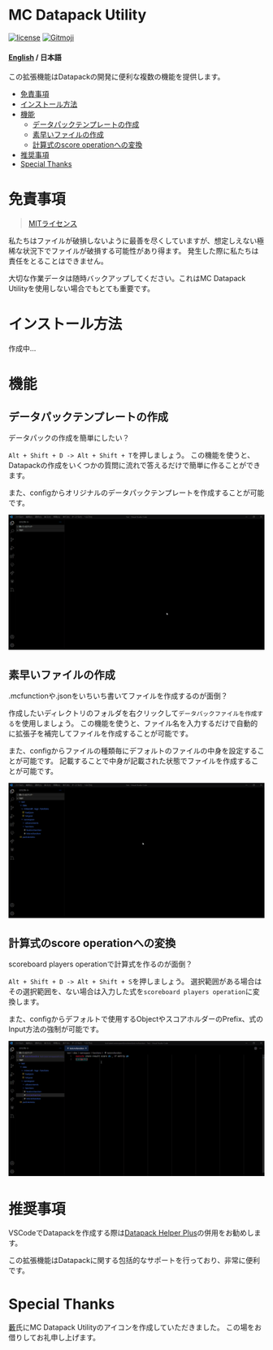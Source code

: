 # MC Datapack Utility

[![license](https://img.shields.io/github/license/ChenCMD/mc-commander-util)](https://github.com/ChenCMD/mc-commander-util/blob/master/LICENCE)
[![Gitmoji](https://img.shields.io/badge/gitmoji-%20😜%20😍-FFDD67.svg?style=flat-square)](https://gitmoji.carloscuesta.me/)

#### [English](https://github.com/ChenCMD/mc-commander-util/blob/master/README.md) / 日本語

この拡張機能はDatapackの開発に便利な複数の機能を提供します。

- [免責事項](#免責事項)
- [インストール方法](#インストール方法)
- [機能](#機能)
  - [データパックテンプレートの作成](#データパックテンプレートの作成)
  - [素早いファイルの作成](#素早いファイルの作成)
  - [計算式のscore operationへの変換](#計算式のscore-operationへの変換)
- [推奨事項](#推奨事項)
- [Special Thanks](#Special-Thanks)

# 免責事項

> [MITライセンス](https://github.com/ChenCMD/mc-commander-util/blob/master/LICENCE)

私たちはファイルが破損しないように最善を尽くしていますが、想定しえない極稀な状況下でファイルが破損する可能性があり得ます。
発生した際に私たちは責任をとることはできません。

大切な作業データは随時バックアップしてください。これはMC Datapack Utilityを使用しない場合でもとても重要です。

# インストール方法

作成中...

# 機能
## データパックテンプレートの作成

データパックの作成を簡単にしたい？

`Alt + Shift + D -> Alt + Shift + T`を押しましょう。
この機能を使うと、Datapackの作成をいくつかの質問に流れで答えるだけで簡単に作ることができます。

また、configからオリジナルのデータパックテンプレートを作成することが可能です。

![gif](https://raw.githubusercontent.com/ChenCMD/MC-Datapack-Utility/master/images/createDatapackTemplate.gif)

## 素早いファイルの作成

.mcfunctionや.jsonをいちいち書いてファイルを作成するのが面倒？

作成したいディレクトリのフォルダを右クリックして`データパックファイルを作成する`を使用しましょう。
この機能を使うと、ファイル名を入力するだけで自動的に拡張子を補完してファイルを作成することが可能です。

また、configからファイルの種類毎にデフォルトのファイルの中身を設定することが可能です。
記載することで中身が記載された状態でファイルを作成することが可能です。

![gif](https://raw.githubusercontent.com/ChenCMD/MC-Datapack-Utility/master/images/createFile.gif)

## 計算式のscore operationへの変換

scoreboard players operationで計算式を作るのが面倒？

`Alt + Shift + D -> Alt + Shift + S`を押しましょう。
選択範囲がある場合はその選択範囲を、ない場合は入力した式を`scoreboard players operation`に変換します。

また、configからデフォルトで使用するObjectやスコアホルダーのPrefix、式のInput方法の強制が可能です。

![gif](https://raw.githubusercontent.com/ChenCMD/MC-Datapack-Utility/master/images/scoreOperation.gif)

# 推奨事項

VSCodeでDatapackを作成する際は[Datapack Helper Plus](https://marketplace.visualstudio.com/items?itemName=SPGoding.datapack-language-server)の併用をお勧めします。

この拡張機能はDatapackに関する包括的なサポートを行っており、非常に便利です。

# Special Thanks

[藪](https://twitter.com/Yavu_Minecraft)氏にMC Datapack Utilityのアイコンを作成していただきました。
この場をお借りしてお礼申し上げます。